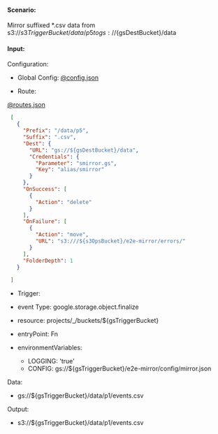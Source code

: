 #### Scenario:

Mirror suffixed *.csv data from s3://${s3TriggerBucket}/data/p5 to gs://${gsDestBucket}/data

#### Input:

Configuration:

* Global Config: [@config,json](../../../config/s3.json)

* Route:

[@routes,json](routes.json)
```json
 [
   {
     "Prefix": "/data/p5",
     "Suffix": ".csv",
     "Dest": {
       "URL": "gs://${gsDestBucket}/data",
       "Credentials": {
         "Parameter": "smirror.gs",
         "Key": "alias/smirror"
       }
     },
     "OnSuccess": [
       {
         "Action": "delete"
       }
     ],
     "OnFailure": [
       {
         "Action": "move",
         "URL": "s3:///${s3OpsBucket}/e2e-mirror/errors/"
       }
     ],
     "FolderDepth": 1
   }
 
 ]
```

* Trigger:

* event Type: google.storage.object.finalize
* resource: projects/_/buckets/${gsTriggerBucket}
* entryPoint: Fn
* environmentVariables:
  - LOGGING: 'true'
  - CONFIG: gs://${gsTriggerBucket}/e2e-mirror/config/mirror.json
 


Data:
- gs://${gsTriggerBucket}/data/p1/events.csv


Output:
- s3://${gsTriggerBucket}/data/p1/events.csv